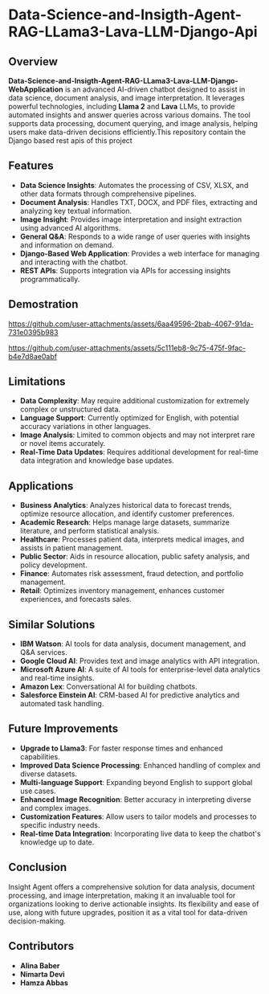 # Data-Science-and-Insigth-Agent-RAG-LLama3-Lava-LLM-Django-Api

## Overview

**Data-Science-and-Insigth-Agent-RAG-LLama3-Lava-LLM-Django-WebApplication** is an advanced AI-driven chatbot designed to assist in data science, document analysis, and image interpretation. It leverages powerful technologies, including **Llama 2** and **Lava** LLMs, to provide automated insights and answer queries across various domains. The tool supports data processing, document querying, and image analysis, helping users make data-driven decisions efficiently.This repository contain the Django based rest apis of this project

## Features

- **Data Science Insights**: Automates the processing of CSV, XLSX, and other data formats through comprehensive pipelines.
- **Document Analysis**: Handles TXT, DOCX, and PDF files, extracting and analyzing key textual information.
- **Image Insight**: Provides image interpretation and insight extraction using advanced AI algorithms.
- **General Q&A**: Responds to a wide range of user queries with insights and information on demand.
- **Django-Based Web Application**: Provides a web interface for managing and interacting with the chatbot.
- **REST APIs**: Supports integration via APIs for accessing insights programmatically.
## Demostration


https://github.com/user-attachments/assets/6aa49596-2bab-4067-91da-731e0395b983



https://github.com/user-attachments/assets/5c111eb8-9c75-475f-9fac-b4e7d8ae0abf


## Limitations

- **Data Complexity**: May require additional customization for extremely complex or unstructured data.
- **Language Support**: Currently optimized for English, with potential accuracy variations in other languages.
- **Image Analysis**: Limited to common objects and may not interpret rare or novel items accurately.
- **Real-Time Data Updates**: Requires additional development for real-time data integration and knowledge base updates.

## Applications

- **Business Analytics**: Analyzes historical data to forecast trends, optimize resource allocation, and identify customer preferences.
- **Academic Research**: Helps manage large datasets, summarize literature, and perform statistical analysis.
- **Healthcare**: Processes patient data, interprets medical images, and assists in patient management.
- **Public Sector**: Aids in resource allocation, public safety analysis, and policy development.
- **Finance**: Automates risk assessment, fraud detection, and portfolio management.
- **Retail**: Optimizes inventory management, enhances customer experiences, and forecasts sales.

## Similar Solutions

- **IBM Watson**: AI tools for data analysis, document management, and Q&A services.
- **Google Cloud AI**: Provides text and image analytics with API integration.
- **Microsoft Azure AI**: A suite of AI tools for enterprise-level data analytics and real-time insights.
- **Amazon Lex**: Conversational AI for building chatbots.
- **Salesforce Einstein AI**: CRM-based AI for predictive analytics and automated task handling.

## Future Improvements

- **Upgrade to Llama3**: For faster response times and enhanced capabilities.
- **Improved Data Science Processing**: Enhanced handling of complex and diverse datasets.
- **Multi-language Support**: Expanding beyond English to support global use cases.
- **Enhanced Image Recognition**: Better accuracy in interpreting diverse and complex images.
- **Customization Features**: Allow users to tailor models and processes to specific industry needs.
- **Real-time Data Integration**: Incorporating live data to keep the chatbot's knowledge up to date.

## Conclusion

Insight Agent offers a comprehensive solution for data analysis, document processing, and image interpretation, making it an invaluable tool for organizations looking to derive actionable insights. Its flexibility and ease of use, along with future upgrades, position it as a vital tool for data-driven decision-making.

## Contributors

- **Alina Baber**
- **Nimarta Devi**
- **Hamza Abbas**

